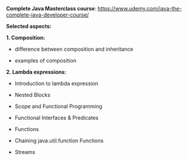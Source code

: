 **Complete Java Masterclass course**: https://www.udemy.com/java-the-complete-java-developer-course/

**Selected aspects:**

**1. Composition:**

- difference between composition and inheritance

- examples of composition


**2. Lambda expressions:**

- Introduction to lambda expression

- Nested Blocks

- Scope and Functional Programming

- Functional Interfaces & Predicates

- Functions

- Chaining java.util.function Functions

- Streams
